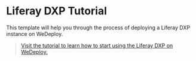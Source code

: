 # Liferay DXP Tutorial

This template will help you through the process of deploying a Liferay DXP instance on WeDeploy.

> [Visit the tutorial to learn how to start using the Liferay DXP on WeDeploy.](https://wedeploy.com/tutorials/liferay-dxp/)
